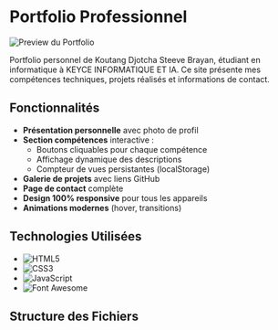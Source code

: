 # Portfolio Professionnel

![Preview du Portfolio](images/screenshot.png)

Portfolio personnel de Koutang Djotcha Steeve Brayan, étudiant en informatique à KEYCE INFORMATIQUE ET IA. Ce site présente mes compétences techniques, projets réalisés et informations de contact.

## Fonctionnalités

- **Présentation personnelle** avec photo de profil
- **Section compétences** interactive :
  - Boutons cliquables pour chaque compétence
  - Affichage dynamique des descriptions
  - Compteur de vues persistantes (localStorage)
- **Galerie de projets** avec liens GitHub
- **Page de contact** complète
- **Design 100% responsive** pour tous les appareils
- **Animations modernes** (hover, transitions)

## Technologies Utilisées

- ![HTML5](https://img.shields.io/badge/-HTML5-E34F26?logo=html5&logoColor=white)
- ![CSS3](https://img.shields.io/badge/-CSS3-1572B6?logo=css3&logoColor=white)
- ![JavaScript](https://img.shields.io/badge/-JavaScript-F7DF1E?logo=javascript&logoColor=black)
- ![Font Awesome](https://img.shields.io/badge/-Font_Awesome-528DD7?logo=font-awesome&logoColor=white)

## Structure des Fichiers
